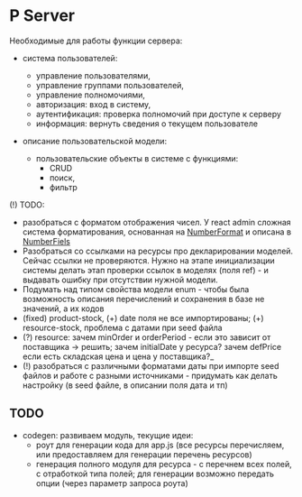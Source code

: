 # P Server

Необходимые для работы функции сервера:

* система пользователей: 
  * управление пользователями,
  * управление группами пользователей,
  * управление полномочиями, 
  * авторизация: вход в систему, 
  * аутентификация: проверка полномочий при доступе к серверу
  * информация: вернуть сведения о текущем пользователе 

* описание пользовательской модели:
  * пользовательские объекты в системе с функциями:
    * CRUD
    * поиск, 
    * фильтр

(!) TODO:

* разобраться с форматом отображения чисел. У react admin сложная система форматирования, основанная на
[NumberFormat](https://developer.mozilla.org/en-US/docs/Web/JavaScript/Reference/Global_Objects/Intl/NumberFormat/NumberFormat)
и описана в [NumberFiels](https://marmelab.com/react-admin/NumberField.html)
* Разобраться со ссылками на ресурсы про декларировании моделей. Сейчас ссылки не проверяются. Нужно на этапе 
инициализации системы делать этап проверки ссылок в моделях (поля ref) - и выдавать ошибку при отсутствии нужной модели.
* Подумать над типом свойства модели enum - чтобы была возможность описания перечислений и сохранения в базе не 
значений, а их кодов
* (fixed) product-stock, (+) date поля не все импортированы; (+) resource-stock, проблема с датами при seed файла
* (?) resource: зачем minOrder и orderPeriod - если это зависит от поставщика -> решить; зачем initialDate у ресурса? зачем defPrice если есть складская цена и цена у поставщика?_ 
* (!) разобраться с различными форматами даты при импорте seed файлов и работе с разными источниками - придумать как 
делать настройку (в seed файле, в описании поля дата и тп) 

## TODO

* codegen: развиваем модуль, текущие идеи:
  * роут для генерации кода для app.js (все ресурсы перечисляем, или предоставляем для генерации перечень ресурсов)
  * генерация полного модуля для ресурса - с перечнем всех полей, с отработкой типа полей; для генерации возможно передать опции (через параметр запроса роута)
